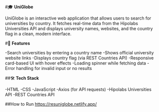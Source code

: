 #🎓 **UniGlobe**

UniGlobe is an interactive web application that allows users to search for universities by country. It fetches real-time data from the Hipolabs Universities API and displays university names, websites, and the country flag in a clean, modern interface.

#🚀 **Features**

-Search universities by entering a country name
-Shows official university website links
-Displays country flag (via REST Countries API)
-Responsive card-based UI with hover effects
-Loading spinner while fetching data
-Error handling for invalid input or no results

##🛠️ **Tech Stack**

-HTML
-CSS 
-JavaScript 
-Axios (for API requests)
-Hipolabs Universities API
-REST Countries API


##How to Run
https://resuniglobe.netlify.app/
